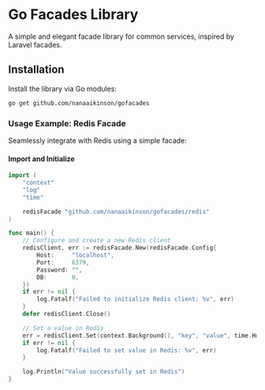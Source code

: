 # Go Facades Library

A simple and elegant facade library for common services, inspired by Laravel facades.

## Installation

Install the library via Go modules:

```bash
go get github.com/nanaaikinson/gofacades
```

### Usage Example: Redis Facade

Seamlessly integrate with Redis using a simple facade:

#### Import and Initialize

```go
import (
    "context"
    "log"
    "time"

    redisFacade "github.com/nanaaikinson/gofacades/redis"
)

func main() {
    // Configure and create a new Redis client
    redisClient, err := redisFacade.New(redisFacade.Config{
        Host:     "localhost",
        Port:     6379,
        Password: "",
        DB:       0,
    })
    if err != nil {
        log.Fatalf("Failed to initialize Redis client: %v", err)
    }
    defer redisClient.Close()

    // Set a value in Redis
    err = redisClient.Set(context.Background(), "key", "value", time.Hour)
    if err != nil {
        log.Fatalf("Failed to set value in Redis: %v", err)
    }

    log.Println("Value successfully set in Redis")
}

```

<!-- ## Contributing

Contributions are welcome! Please feel free to submit a Pull Request.

## License

This project is licensed under the MIT License - see the LICENSE file for details. -->

